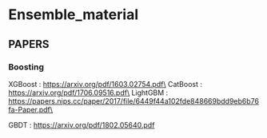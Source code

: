 # Ensemble_material

## PAPERS

### Boosting
XGBoost : https://arxiv.org/pdf/1603.02754.pdf\
CatBoost : https://arxiv.org/pdf/1706.09516.pdf\
LightGBM : https://papers.nips.cc/paper/2017/file/6449f44a102fde848669bdd9eb6b76fa-Paper.pdf\


GBDT : https://arxiv.org/pdf/1802.05640.pdf

